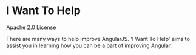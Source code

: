 I Want To Help
=========
[Apache 2.0 License](https://github.com/angular/i-want-to-help/blob/master/LICENSE)

There are many ways to help improve AngularJS. 'I Want To Help' aims to assist you in learning how you can be a part of improving Angular.